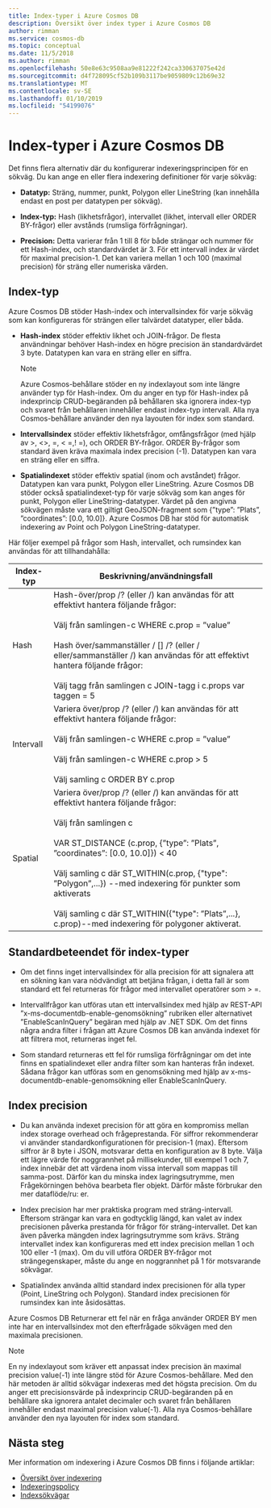 ```yaml
---
title: Index-typer i Azure Cosmos DB
description: Översikt över index typer i Azure Cosmos DB
author: rimman
ms.service: cosmos-db
ms.topic: conceptual
ms.date: 11/5/2018
ms.author: rimman
ms.openlocfilehash: 50e8e63c9508aa9e81222f242ca330637075e42d
ms.sourcegitcommit: d4f728095cf52b109b3117be9059809c12b69e32
ms.translationtype: MT
ms.contentlocale: sv-SE
ms.lasthandoff: 01/10/2019
ms.locfileid: "54199076"
---
```

# <a name="index-types-in-azure-cosmos-db"></a>Index-typer i Azure Cosmos DB

Det finns flera alternativ där du konfigurerar indexeringsprincipen för en sökväg. Du kan ange en eller flera indexering definitioner för varje sökväg:

- **Datatyp:** Sträng, nummer, punkt, Polygon eller LineString (kan innehålla endast en post per datatypen per sökväg).

- **Index-typ:** Hash (likhetsfrågor), intervallet (likhet, intervall eller ORDER BY-frågor) eller avstånds (rumsliga förfrågningar).

- **Precision:** Detta varierar från 1 till 8 för både strängar och nummer för ett Hash-index, och standardvärdet är 3. För ett intervall index är värdet för maximal precision-1. Det kan variera mellan 1 och 100 (maximal precision) för sträng eller numeriska värden.

## <a name="index-kind"></a>Index-typ

Azure Cosmos DB stöder Hash-index och intervallsindex för varje sökväg som kan konfigureras för strängen eller talvärdet datatyper, eller båda.

- **Hash-index** stöder effektiv likhet och JOIN-frågor. De flesta användningar behöver Hash-index en högre precision än standardvärdet 3 byte. Datatypen kan vara en sträng eller en siffra.

  > [!NOTE]
  > Azure Cosmos-behållare stöder en ny indexlayout som inte längre använder typ för Hash-index. Om du anger en typ för Hash-index på indexprincip CRUD-begäranden på behållaren ska ignorera index-typ och svaret från behållaren innehåller endast index-typ intervall. Alla nya Cosmos-behållare använder den nya layouten för index som standard. 
  
- **Intervallsindex** stöder effektiv likhetsfrågor, omfångsfrågor (med hjälp av >, <>, =, < =,! =), och ORDER BY-frågor. ORDER By-frågor som standard även kräva maximala index precision (-1). Datatypen kan vara en sträng eller en siffra.

- **Spatialindexet** stöder effektiv spatial (inom och avståndet) frågor. Datatypen kan vara punkt, Polygon eller LineString. Azure Cosmos DB stöder också spatialindexet-typ för varje sökväg som kan anges för punkt, Polygon eller LineString-datatyper. Värdet på den angivna sökvägen måste vara ett giltigt GeoJSON-fragment som {”type”: ”Plats”, ”coordinates”: [0.0, 10.0]}. Azure Cosmos DB har stöd för automatisk indexering av Point och Polygon LineString-datatyper.

Här följer exempel på frågor som Hash, intervallet, och rumsindex kan användas för att tillhandahålla:

| **Index-typ** | **Beskrivning/användningsfall** |
| ---------- | ---------------- |
| Hash  | Hash-över/prop /? (eller /) kan användas för att effektivt hantera följande frågor:<br><br>Välj från samlingen-c WHERE c.prop = ”value”<br><br>Hash över/sammanställer / [] /? (eller / eller/sammanställer /) kan användas för att effektivt hantera följande frågor:<br><br>Välj tagg från samlingen c JOIN-tagg i c.props var taggen = 5  |
| Intervall  | Variera över/prop /? (eller /) kan användas för att effektivt hantera följande frågor:<br><br>Välj från samlingen-c WHERE c.prop = ”value”<br><br>Välj från samlingen-c WHERE c.prop > 5<br><br>Välj samling c ORDER BY c.prop   |
| Spatial     | Variera över/prop /? (eller /) kan användas för att effektivt hantera följande frågor:<br><br>Välj från samlingen c<br><br>VAR ST_DISTANCE (c.prop, {”type”: ”Plats”, ”coordinates”: [0.0, 10.0]}) < 40<br><br>Välj samling c där ST_WITHIN(c.prop, {"type": ”Polygon”,...}) --med indexering för punkter som aktiverats<br><br>Välj samling c där ST_WITHIN({"type": ”Plats”,...}, c.prop)--med indexering för polygoner aktiverat.     |

## <a name="default-behavior-of-index-kinds"></a>Standardbeteendet för index-typer

- Om det finns inget intervallsindex för alla precision för att signalera att en sökning kan vara nödvändigt att betjäna frågan, i detta fall är som standard ett fel returneras för frågor med intervallet operatörer som > =.

- Intervallfrågor kan utföras utan ett intervallsindex med hjälp av REST-API ”x-ms-documentdb-enable-genomsökning” rubriken eller alternativet ”EnableScanInQuery” begäran med hjälp av .NET SDK. Om det finns några andra filter i frågan att Azure Cosmos DB kan använda indexet för att filtrera mot, returneras inget fel.

- Som standard returneras ett fel för rumsliga förfrågningar om det inte finns en spatialindexet eller andra filter som kan hanteras från indexet. Sådana frågor kan utföras som en genomsökning med hjälp av x-ms-documentdb-enable-genomsökning eller EnableScanInQuery.

## <a name="index-precision"></a>Index precision

- Du kan använda indexet precision för att göra en kompromiss mellan index storage overhead och frågeprestanda. För siffror rekommenderar vi använder standardkonfigurationen för precision-1 (max). Eftersom siffror är 8 byte i JSON, motsvarar detta en konfiguration av 8 byte. Välja ett lägre värde för noggrannhet på millisekunder, till exempel 1 och 7, index innebär det att värdena inom vissa intervall som mappas till samma-post. Därför kan du minska index lagringsutrymme, men Frågekörningen behöva bearbeta fler objekt. Därför måste förbrukar den mer dataflöde/ru: er.

- Index precision har mer praktiska program med sträng-intervall. Eftersom strängar kan vara en godtycklig längd, kan valet av index precisionen påverka prestanda för frågor för sträng-intervallet. Det kan även påverka mängden index lagringsutrymme som krävs. Sträng intervallet index kan konfigureras med ett index precision mellan 1 och 100 eller -1 (max). Om du vill utföra ORDER BY-frågor mot strängegenskaper, måste du ange en noggrannhet på 1 för motsvarande sökvägar.

- Spatialindex använda alltid standard index precisionen för alla typer (Point, LineString och Polygon). Standard index precisionen för rumsindex kan inte åsidosättas.

Azure Cosmos DB Returnerar ett fel när en fråga använder ORDER BY men inte har en intervallsindex mot den efterfrågade sökvägen med den maximala precisionen.

> [!NOTE]
> En ny indexlayout som kräver ett anpassat index precision än maximal precision value(-1) inte längre stöd för Azure Cosmos-behållare. Med den här metoden är alltid sökvägar indexeras med det högsta precision. Om du anger ett precisionsvärde på indexprincip CRUD-begäranden på en behållare ska ignorera antalet decimaler och svaret från behållaren innehåller endast maximal precision value(-1).  Alla nya Cosmos-behållare använder den nya layouten för index som standard.

## <a name="next-steps"></a>Nästa steg

Mer information om indexering i Azure Cosmos DB finns i följande artiklar:

- [Översikt över indexering](index-overview.md)
- [Indexeringspolicy](indexing-policies.md)
- [Indexsökvägar](index-paths.md)

